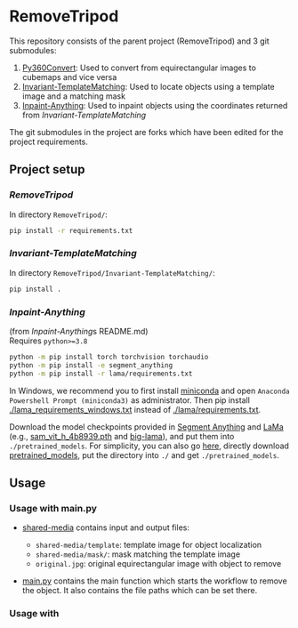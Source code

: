 # RemoveTripod
This repository consists of the parent project (RemoveTripod) and 3 git submodules:

1. [Py360Convert](https://github.com/sunset1995/py360convert): 
   Used to convert from equirectangular images to cubemaps and vice versa
2. [Invariant-TemplateMatching](https://github.com/cozheyuanzhangde/Invariant-TemplateMatching):
   Used to locate objects using a template image and a matching mask
3. [Inpaint-Anything](https://github.com/geekyutao/Inpaint-Anything):
   Used to inpaint objects using the coordinates returned from *Invariant-TemplateMatching*
   
The git submodules in the project are forks which have been edited for the project requirements.

## Project setup
### *RemoveTripod*
In directory `RemoveTripod/`:

```bash
pip install -r requirements.txt
```

### *Invariant-TemplateMatching*
In directory `RemoveTripod/Invariant-TemplateMatching/`:
```bash
pip install .
```

### *Inpaint-Anything*
(from *Inpaint-Anything*s README.md)\
Requires `python>=3.8`
```bash
python -m pip install torch torchvision torchaudio
python -m pip install -e segment_anything
python -m pip install -r lama/requirements.txt 
```
In Windows, we recommend you to first install [miniconda](https://docs.conda.io/en/latest/miniconda.html) and
open `Anaconda Powershell Prompt (miniconda3)` as administrator.
Then pip install [./lama_requirements_windows.txt](lama_requirements_windows.txt) instead of
[./lama/requirements.txt](lama%2Frequirements.txt).

Download the model checkpoints provided in [Segment Anything](./segment_anything/README.md) and [LaMa](./lama/README.md) (e.g., [sam_vit_h_4b8939.pth](https://dl.fbaipublicfiles.com/segment_anything/sam_vit_h_4b8939.pth) and [big-lama](https://disk.yandex.ru/d/ouP6l8VJ0HpMZg)), and put them into `./pretrained_models`. For simplicity, you can also go [here](https://drive.google.com/drive/folders/1ST0aRbDRZGli0r7OVVOQvXwtadMCuWXg?usp=sharing), directly download [pretrained_models](https://drive.google.com/drive/folders/1wpY-upCo4GIW4wVPnlMh_ym779lLIG2A?usp=sharing), put the directory into `./` and get `./pretrained_models`.

## Usage 
### Usage with main.py
- [shared-media](shared-media) contains input and output files:
    - ```shared-media/template```: template image for object localization
    - ```shared-media/mask/```: mask matching the template image 
    - ```original.jpg```: original equirectangular image with object to remove
    
- [main.py](main.py) contains the main function which starts the workflow to remove the object. It also contains the file paths which can be set there. 

### Usage with 



